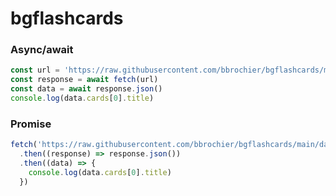# bgflashcards


### Async/await
```js
const url = 'https://raw.githubusercontent.com/bbrochier/bgflashcards/main/data.json'
const response = await fetch(url)
const data = await response.json()
console.log(data.cards[0].title)
```

### Promise
```js
fetch('https://raw.githubusercontent.com/bbrochier/bgflashcards/main/data.json')
  .then((response) => response.json())
  .then((data) => { 
    console.log(data.cards[0].title)
  })
```
